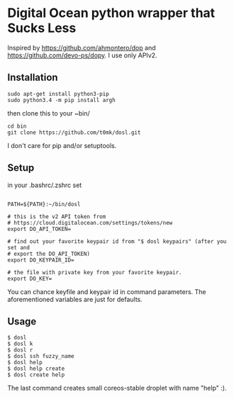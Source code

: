# Digital Ocean python wrapper that Sucks Less 

Inspired by https://github.com/ahmontero/dop and https://github.com/devo-ps/dopy. I use only APIv2.

## Installation

```
sudo apt-get install python3-pip
sudo python3.4 -m pip install argh
```

then clone this to your ~bin/

```
cd bin
git clone https://github.com/t0mk/dosl.git
```

I don't care for pip and/or setuptools.

## Setup

in your .bashrc/.zshrc set

```

PATH=${PATH}:~/bin/dosl

# this is the v2 API token from 
# https://cloud.digitalocean.com/settings/tokens/new
export DO_API_TOKEN=

# find out your favorite keypair id from "$ dosl keypairs" (after you set and
# export the DO_API_TOKEN)
export DO_KEYPAIR_ID=

# the file with private key from your favorite keypair.
export DO_KEY=
```
You can chance keyfile and keypair id in command parameters. The aforementioned variables are just for defaults.


## Usage

```
$ dosl
$ dosl k
$ dosl r
$ dosl ssh fuzzy_name
$ dosl help
$ dosl help create
$ dosl create help
```

The last command creates small coreos-stable droplet with name "help" :).

